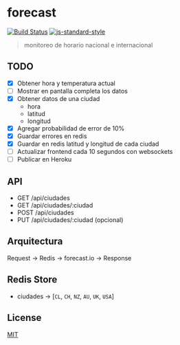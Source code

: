 # forecast
[![Build Status](https://img.shields.io/travis/YerkoPalma/forecast/master.svg?style=flat-square)](https://travis-ci.org/YerkoPalma/forecast) [![js-standard-style](https://img.shields.io/badge/code%20style-standard-brightgreen.svg?style=flat-square)](https://github.com/feross/standard)

> monitoreo de horario nacional e internacional

## TODO

- [x] Obtener hora y temperatura actual
- [ ] Mostrar en pantalla completa los datos
- [x] Obtener datos de una ciudad
  - hora
  - latitud
  - longitud
- [x] Agregar probabilidad de error de 10%
- [x] Guardar errores en redis
- [x] Guardar en redis latitud y longitud de cada ciudad
- [ ] Actualizar frontend cada 10 segundos con websockets
- [ ] Publicar en Heroku

## API

- GET  /api/ciudades
- GET  /api/ciudades/:ciudad
- POST /api/ciudades
- PUT  /api/ciudades/:ciudad (opcional)

## Arquitectura

Request -> Redis -> forecast.io -> Response

## Redis Store

- ciudades -> [`CL`, `CH`, `NZ`, `AU`, `UK`, `USA`]

## License
[MIT](/license)
